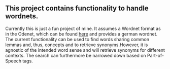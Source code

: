 ## This project contains functionality to handle wordnets.

Currently this is just a fun project of mine. It assumes a Wordnet format as in the Odenet, which can be found [here](https://github.com/hdaSprachtechnologie/odenet) and provides a german wordnet. The current functionality can be used to find words sharing common lemmas and, thus, concepts and to retrieve synonyms.However, it is agnostic of the intended word sense and will retrieve synonyms for different contexts. The search can furthermore be narrowed down based on Part-of-Speech tags.

